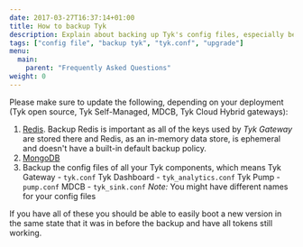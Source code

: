 ```yaml
---
date: 2017-03-27T16:37:14+01:00
title: How to backup Tyk
description: Explain about backing up Tyk's config files, especially before changes or upgrades
tags: ["config file", "backup tyk", "tyk.conf", "upgrade"]
menu:
  main:
    parent: "Frequently Asked Questions"
weight: 0 
---
```


Please make sure to update the following, depending on your deployment (Tyk open source, Tyk Self-Managed, MDCB, Tyk Cloud Hybrid gateways):
1. [Redis](https://redis.io/docs/management/persistence/). Backup Redis is important as all of the keys used by *Tyk Gateway* are stored there and Redis, as an in-memory data store, is ephemeral and doesn't have a built-in default backup policy.
2. [MongoDB](https://www.mongodb.com/docs/manual/core/backups/)
3. Backup the config files of all your Tyk components, which means
  Tyk Gateway - `tyk.conf`
  Tyk Dashboard - `tyk_analytics.conf`
  Tyk Pump - `pump.conf`
  MDCB - `tyk_sink.conf`
  *Note:* You might have different names for your config files

If you have all of these you should be able to easily boot a new version in the same state that it was in before the backup and have all tokens still working.

